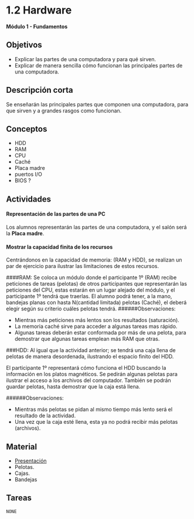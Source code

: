 # 1.2 Hardware

**Módulo 1 - Fundamentos**

## Objetivos

- Explicar las partes de una computadora y para qué sirven.
- Explicar de manera sencilla cómo funcionan las principales partes de una computadora.

## Descripción corta

Se enseñarán las principales partes que componen una computadora, para que sirven y a
grandes rasgos como funcionan.

## Conceptos

- HDD
- RAM
- CPU
- Caché
- Placa madre
- puertos I/O
- BIOS ?

## Actividades

#### Representación de las partes de una PC

Los alumnos representarán las partes de una computadora, y el salón será la **Placa madre**.

#### Mostrar la capacidad finita de los recursos

Centrándonos en la capacidad de memoria: (RAM y HDD), se realizan un par de ejercicio para ilustrar las limitaciones de estos recursos.


####RAM:
Se coloca un módulo donde el participante 1º (RAM) recibe peticiones de tareas (pelotas) de otros participantes que representarán las peticiones del CPU, estas estarán en un lugar alejado del módulo, y el participante 1º tendrá que traerlas.
El alumno podrá tener, a la mano, bandejas planas con  hasta N(cantidad limitada)  pelotas (Caché), el deberá elegir según su criterio cuáles pelotas tendrá.
######Observaciones:
* Mientras más peticiones más lentos son los resultados (saturación).
* La memoria caché sirve para acceder a algunas tareas mas rápido. 
* Algunas tareas deberán estar conformada por más de una pelota, para demostrar que algunas tareas emplean más RAM que otras.
 
###HDD:
Al igual que la actividad anterior; se tendrá una caja llena de pelotas de manera desordenada, ilustrando el espacio finito del HDD. 

El participante 1º representará cómo funciona el HDD buscando la información en los platos magnéticos.
Se pedirán algunas pelotas para ilustrar el acceso a los archivos del computador.
También se podrán guardar pelotas, hasta demostrar que la caja está llena.

######Observaciones:
* Mientras más pelotas se pidan al mismo tiempo más lento será el resultado de la actividad.
* Una vez que la caja esté llena, esta ya no podrá recibir más pelotas (archivos).






## Material
* [Presentación](https://docs.google.com/presentation/d/1P5uVLogtP64aIEjp0XsE85laWADmGaTNhOoV4qOs3dk/edit#slide=id.p7)
* Pelotas.
* Cajas.
* Bandejas

## Tareas

`NONE`
